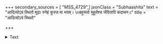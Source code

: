 +++
secondary_sources = [ "MSS_4729",]
jsonClass = "Subhaashita"
text = "आदित्योऽयं स्थितो मूढाः स्नेहं कुरुत मा भयम्।  \nबहुरूपो मुहूर्तश्च जीवेतापि कदाचन॥"
title = "आदित्योऽयं स्थितो"

+++

<details><summary>Text</summary>

आदित्योऽयं स्थितो मूढाः स्नेहं कुरुत मा भयम्।  
बहुरूपो मुहूर्तश्च जीवेतापि कदाचन॥
</details>
